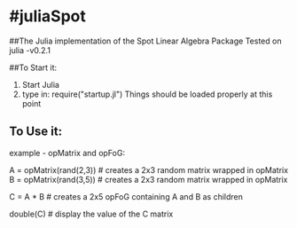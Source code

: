 #juliaSpot
=========

##The Julia implementation of the Spot Linear Algebra Package
Tested on julia -v0.2.1

##To Start it:
1. Start Julia
2. type in: require("startup.jl")
Things should be loaded properly at this point

## To Use it:
example - opMatrix and opFoG:

A = opMatrix(rand(2,3)) # creates a 2x3 random matrix wrapped in opMatrix
B = opMatrix(rand(3,5)) # creates a 2x3 random matrix wrapped in opMatrix

C = A * B				# creates a 2x5 opFoG containing A and B as children

double(C)				# display the value of the C matrix